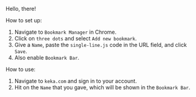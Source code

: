Hello, there!

How to set up:
  1. Navigate to `Bookmark Manager` in Chrome.
  2. Click on `three dots` and select `Add new bookmark`.
  3. Give a `Name`, paste the `single-line.js` code in the URL field, and click `Save`.
  4. Also enable `Bookmark Bar`.

How to use:
  1. Navigate to `keka.com` and sign in to your account.
  2. Hit on the `Name` that you gave, which will be shown in the `Bookmark Bar`.
